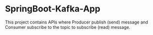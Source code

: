 # SpringBoot-Kafka-App
This project contains APIs where Producer publish (send) message and Consumer subscribe to the topic to subscribe (read) message.
